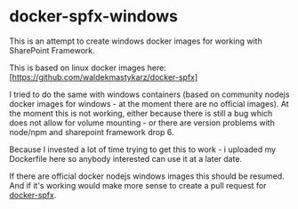 # docker-spfx-windows

This is an attempt to create windows docker images for working with SharePoint Framework.

This is based on linux docker images here:
[https://github.com/waldekmastykarz/docker-spfx]

I tried to do the same with windows containers (based on community nodejs docker images for windows - at the moment there are no official images).
At the moment this is not working, either because there is still a bug which does not allow for volume mounting - or there are version problems with node/npm and sharepoint framework drop 6.

Because I invested a lot of time trying to get this to work - i uploaded my Dockerfile here so anybody interested can use it at a later date.

If there are official docker nodejs windows images this should be resumed.
And if it's working would make more sense to create a pull request for [docker-spfx]([https://github.com/waldekmastykarz/docker-spfx]).